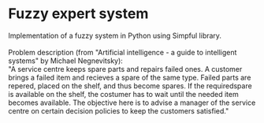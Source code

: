 # Fuzzy expert system
Implementation of a fuzzy system in Python using Simpful library. <br><br>
Problem description (from "Artificial intelligence - a guide to intelligent systems" by Michael Negnevitsky): <br>
"A service centre keeps spare parts and repairs failed ones. A customer brings a failed item and recieves a spare of the same type. Failed parts are repered, placed on the shelf, and thus become spares. If the requiredspare is available on the shelf, the costumer has to wait until the needed item becomes available. The objective here is to advise a manager of the service centre on certain decision policies to keep the customers satisfied."
